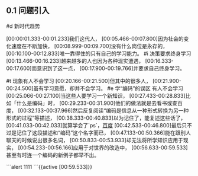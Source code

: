 ## 0.1 问题引入
#d 新时代趋势

[00:00:01.333-00:01.233]我们这代人，
[00:05.466-00:07.800]因为社会的变化速度在不断加快，
[00:08.999-00:09.700]没有什么岗位是永存的，
[00:10.100-00:12.833]唯一靠得住的只有自己的学习能力。
#i 决策要求终身学习
[00:13.466-00:16.233]越来越多的人也因为各种现实遭遇，
[00:16.333-00:17.600]而意识到了这一点，
[00:17.900-00:19.766]并要求自己终身学习。

#t 现象有人不会学习
[00:20.166-00:21.500]但其中的很多人，
[00:21.900-00:24.500]虽有学习意愿，却并不会学习。
#e 学“编码”的误区 有人不会学习
[00:25.066-00:27.100]当这些人要学习一个新知识，
[00:27.433-00:28.833]比如「什么是编码」时，
[00:29.233-00:31.900]他们的做法就是去看书或查百度，
[00:32.133-00:37.966]然后反复阅读“编码是信息从一种形式转换为另一种形式的过程”等描述，
[00:38.333-00:40.833]以为记住了，能复述这些话了，
[00:41.033-00:42.033]就算学会了\`ps\`，[百度](https://www.baidu.com)
[00:42.533-00:46.800]最后只不过是记住了这段描述和“编码”这个名字而已，
[00:47.133-00:50.366]能在跟别人聊天的时候说出很多名词，
[00:50.833-00:53.933]却无法将所学知识应用于现实，
[00:54.233-00:56.166]应用于对世界的改造中，
[00:56.633-00:59.533]甚至有时连一个编码的新例子都举不出。

\`\`\`alert
1111
\`\`\`{{active [00:59.533]}}